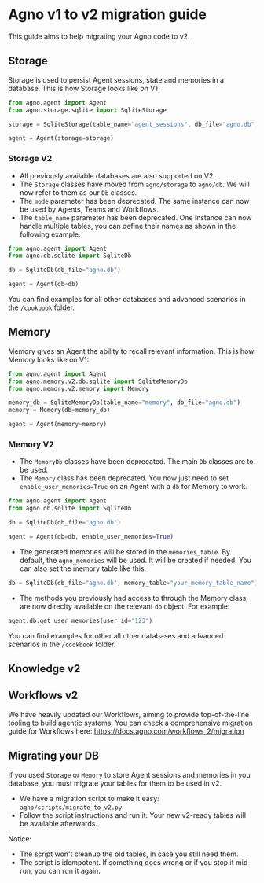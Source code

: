 # Agno v1 to v2 migration guide

This guide aims to help migrating your Agno code to v2.

## Storage

Storage is used to persist Agent sessions, state and memories in a database. This is how Storage looks like on V1:

```python v1_storage.py
from agno.agent import Agent
from agno.storage.sqlite import SqliteStorage

storage = SqliteStorage(table_name="agent_sessions", db_file="agno.db", mode="agent")

agent = Agent(storage=storage)
```

### Storage V2

- All previously available databases are also supported on V2.
- The `Storage` classes have moved from `agno/storage` to `agno/db`. We will now refer to them as our `Db` classes.
- The `mode` parameter has been deprecated. The same instance can now be used by Agents, Teams and Workflows.
- The `table_name` parameter has been deprecated. One instance can now handle multiple tables, you can define their names as shown in the following example.

```python v2_storage.py
from agno.agent import Agent
from agno.db.sqlite import SqliteDb

db = SqliteDb(db_file="agno.db")

agent = Agent(db=db)
```

You can find examples for all other databases and advanced scenarios in the `/cookbook` folder.

## Memory

Memory gives an Agent the ability to recall relevant information. This is how Memory looks like on V1:

```python v1_memory.py
from agno.agent import Agent
from agno.memory.v2.db.sqlite import SqliteMemoryDb
from agno.memory.v2.memory import Memory

memory_db = SqliteMemoryDb(table_name="memory", db_file="agno.db")
memory = Memory(db=memory_db)

agent = Agent(memory=memory)
```

### Memory V2

- The `MemoryDb` classes have been deprecated. The main `Db` classes are to be used.
- The `Memory` class has been deprecated. You now just need to set `enable_user_memories=True` on an Agent with a `db` for Memory to work.

```python v2_memory.py
from agno.agent import Agent
from agno.db.sqlite import SqliteDb

db = SqliteDb(db_file="agno.db")

agent = Agent(db=db, enable_user_memories=True)
```

- The generated memories will be stored in the `memories_table`. By default, the `agno_memories` will be used. It will be created if needed. You can also set the memory table like this:

```python v2_memory_set_table.py
db = SqliteDb(db_file="agno.db", memory_table="your_memory_table_name")
```

- The methods you previously had access to through the Memory class, are now direclty available on the relevant `db` object. For example:
``` python v2_memory_db_methods.py
agent.db.get_user_memories(user_id="123")
```

You can find examples for other all other databases and advanced scenarios in the `/cookbook` folder.

## Knowledge v2


## Workflows v2

We have heavily updated our Workflows, aiming to provide top-of-the-line tooling to build agentic systems.
You can check a comprehensive migration guide for Workflows here: https://docs.agno.com/workflows_2/migration

## Migrating your DB

If you used `Storage` or `Memory` to store Agent sessions and memories in you database, you must migrate your tables for them to be used in v2.

- We have a migration script to make it easy: `agno/scripts/migrate_to_v2.py`
- Follow the script instructions and run it. Your new v2-ready tables will be available afterwards.

Notice:
- The script won't cleanup the old tables, in case you still need them.
- The script is idempotent. If something goes wrong or if you stop it mid-run, you can run it again.